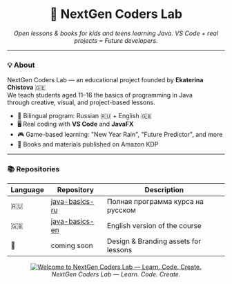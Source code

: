 <h1 align="center">🚀 NextGen Coders Lab</h1>
<p align="center">
  <em>Open lessons & books for kids and teens learning Java.  
  VS Code + real projects = Future developers.</em>
</p>

---

### 💡 About
NextGen Coders Lab — an educational project founded by **Ekaterina Chistova** 🇬🇪  
We teach students aged 11–16 the basics of programming in Java  
through creative, visual, and project-based lessons.

- 🧩 Bilingual program: Russian 🇷🇺 + English 🇬🇧  
- 🖥️ Real coding with **VS Code** and **JavaFX**  
- 🎮 Game-based learning: "New Year Rain", "Future Predictor", and more  
- 📘 Books and materials published on Amazon KDP  

---

### 📚 Repositories
| Language | Repository | Description |
|-----------|-------------|--------------|
| 🇷🇺 | [java-basics-ru](https://github.com/nextgen-coders-lab/java-basics-ru) | Полная программа курса на русском |
| 🇬🇧 | [java-basics-en](https://github.com/nextgen-coders-lab/java-basics-en) | English version of the course |
| 🎨 | coming soon | Design & Branding assets for lessons |


<p align="center">
  <a href="https://youtu.be/99YFCVYKGDg" target="_blank">
    <img src="https://img.youtube.com/vi/99YFCVYKGDg/maxresdefault.jpg" alt="Welcome to NextGen Coders Lab — Learn. Code. Create." />
  </a>
  <br/>
  <i>NextGen Coders Lab — Learn. Code. Create.</i>
</p>


